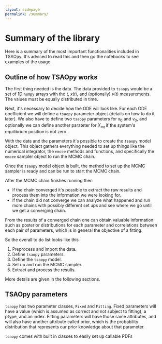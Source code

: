 ```yaml
---
layout: sidepage
permalink: /summary/
---
```


# Summary of the library

Here is a summary of the most important functionalities included in TSAOpy. It's adviced to read this and then go the notebooks to see examples of the
usage.

## Outline of how TSAOpy works

The first thing needed is the data. The data provided to `tsaopy` would be a set of 1D `numpy` arrays with the $t$, $x(t)$, and (optionally) $v(t)$ measurements. The values must be equally distributed in time.

Next, it's necessary to decide how the ODE will look like. For each ODE coefficient we will define a `tsaopy` parameter object (details on how to do it later). We also have to define two `tsaopy` parameters for $x_0$ and $v_0$, and optionally we can define another parateter for $X_{eq}$ if the system's equilibrium position is not zero. 

With the data and the parameters it's possible to create the `tsaopy` model object. This object gathers everything needed to set up things like the numerical integrator, the `emcee` methods and functions, and specifically the `emcee` sampler object to run the MCMC chain. 

Once the `tsaopy` model object is built, the method to set up the MCMC sampler is ready and can be run to start the MCMC chain.

After the MCMC chain finishes running then

- If the chain converged it's possible to extract the raw results and process them into the information we were looking for.
- If the chain did not converge we can analyze what happened and run more chains with possibly different set ups and see where we go until we get a converging chain.

From the results of a converged chain one can obtain valuable information such as posterior distributions for each parameter and correlations between each pair of parameters, which is in general the objective of a fitting.

So the overall to do list looks like this

1. Preprocess and import the data.
2. Define `tsaopy` parameters.
3. Define the `tsaopy` model. 
4. Set up and run the MCMC sampler.
5. Extract and process the results.

More details are given in the following sections. 

## TSAOpy parameters

`tsaopy` has two parameter classes, `Fixed` and `Fitting`. Fixed parameters will have a value (which is assumed as correct and not subject to fitting), a ptype, and an index. Fitting parameters will have those same attributes, and will also have another attribute called prior, which is the probability distribution that represents our prior knowledge about that parameter.

`tsaopy` comes with built in classes to easily set up callable PDFs

